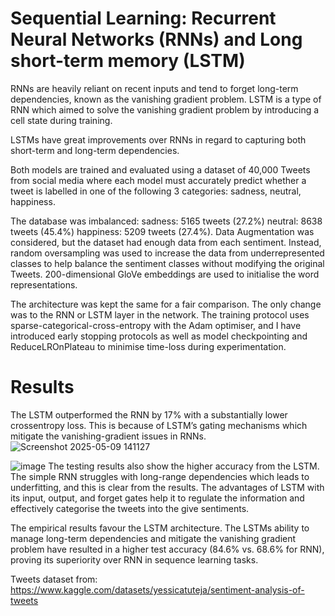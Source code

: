 # Sequential Learning: Recurrent Neural Networks (RNNs) and Long short-term memory (LSTM)
RNNs are heavily reliant on recent inputs and tend to forget long-term dependencies, known as the vanishing gradient problem. LSTM is a type of RNN which aimed to solve the vanishing gradient problem by introducing a cell state during training. 

LSTMs have great improvements over RNNs in regard to capturing both short-term and long-term dependencies. 

Both models are trained and evaluated using a dataset of 40,000 Tweets from social media where each model must accurately predict whether a tweet is labelled in one of the following 3 categories: sadness, neutral, happiness.

The database was imbalanced: sadness: 5165 tweets (27.2%)
neutral: 8638 tweets (45.4%)
happiness: 5209 tweets (27.4%). Data Augmentation was considered, but the dataset had enough data from
each sentiment. Instead, random oversampling was used to increase the data from underrepresented classes to help balance the
sentiment classes without modifying the original Tweets.
200-dimensional GloVe embeddings are used to initialise the word representations.

The architecture was kept the same for a fair comparison. The only change was to the RNN or LSTM layer in the network. The training protocol uses sparse-categorical-cross-entropy with the Adam
optimiser, and I have introduced
early stopping protocols as well as model checkpointing and
ReduceLROnPlateau to minimise time-loss during experimentation.

# Results
The LSTM outperformed the RNN by 17% with a substantially lower crossentropy loss. This is because of LSTM’s gating mechanisms which mitigate
the vanishing-gradient issues in RNNs.
![Screenshot 2025-05-09 141127](https://github.com/user-attachments/assets/88651731-32ed-48de-ac13-510a36293384)

![image](https://github.com/user-attachments/assets/91d27fc8-c01f-4898-9122-01498c0ee7a2)
The testing results also show the higher accuracy from the LSTM.
The simple RNN struggles with long-range dependencies which leads to
underfitting, and this is clear from the results. The advantages of LSTM with
its input, output, and forget gates help it to regulate the information and
effectively categorise the tweets into the give sentiments.

The empirical results favour the LSTM architecture. The LSTMs ability to manage long-term dependencies and mitigate the vanishing gradient problem have resulted in a higher test accuracy (84.6% vs. 68.6% for RNN), proving its superiority over RNN in sequence learning tasks.

Tweets dataset from: https://www.kaggle.com/datasets/yessicatuteja/sentiment-analysis-of-tweets
